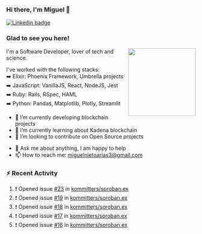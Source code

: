 ### Hi there, I'm Miguel 👋

<a href="https://linkedin.com/in/miguelnietoa/" target="_blank" rel="noopener noreferrer">
  <img src="https://img.shields.io/badge/-LinkedIn-0e76a8?style=flat-square&logo=Linkedin&logoColor=white" alt="Linkedin badge">
</a>
<!-- [![Website Badge](https://img.shields.io/badge/Website-3b5998?style=flat-square&logo=google-chrome&logoColor=white)](#notavailablenow#) 

<img src="https://i.imgur.com/tbrLrt5.gif" width=400 alt="Coding GIF" align="right"/>
-->


### Glad to see you here!
<a href="https://github.com/miguelnietoa"><img src="https://github-readme-stats-git-masterrstaa-rickstaa.vercel.app/api?username=miguelnietoa&show_icons=true&hide_border=true&count_private=true&include_all_commits=true&theme=tokyonight" height="180em" align="right"/></a>
I'm a Software Developer, lover of tech and science. 

I've worked with the following stacks:\
➡️ Elixir: Phoenix Framework, Umbrella projects\
➡️ JavaScript: VanillaJS, React, NodeJS, Jest\
➡️ Ruby: Rails, RSpec, HAML\
➡️ Python: Pandas, Matplotlib, Plotly, Streamlit

- 🔭 I’m currently developing blockchain projects
- 🌱 I’m currently learning about Kadena blockchain
- 👯 I’m looking to contribute on Open Source projects
<!-- 
- 😄 I just finished a Machine Learning course! 
- 🤔 I’m looking for help with ...
-->
- 💬 Ask me about anything, I am happy to help
- 📫 How to reach me: miguelnietoarias3@gmail.com


### ⚡ Recent Activity

<!--START_SECTION:activity-->
1. ❗️ Opened issue [#23](https://github.com/kommitters/soroban.ex/issues/23) in [kommitters/soroban.ex](https://github.com/kommitters/soroban.ex)
2. ❗️ Opened issue [#19](https://github.com/kommitters/soroban.ex/issues/19) in [kommitters/soroban.ex](https://github.com/kommitters/soroban.ex)
3. ❗️ Opened issue [#18](https://github.com/kommitters/soroban.ex/issues/18) in [kommitters/soroban.ex](https://github.com/kommitters/soroban.ex)
4. ❗️ Opened issue [#17](https://github.com/kommitters/soroban.ex/issues/17) in [kommitters/soroban.ex](https://github.com/kommitters/soroban.ex)
5. ❗️ Opened issue [#16](https://github.com/kommitters/soroban.ex/issues/16) in [kommitters/soroban.ex](https://github.com/kommitters/soroban.ex)
<!--END_SECTION:activity-->
